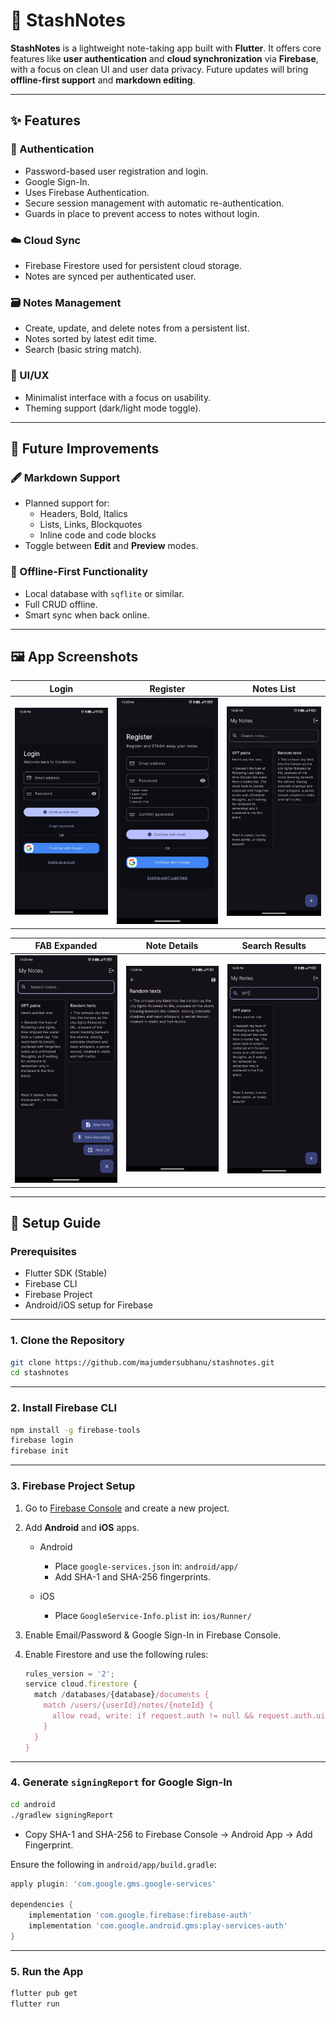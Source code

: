 # 📘 StashNotes

**StashNotes** is a lightweight note-taking app built with **Flutter**. It offers core features like **user authentication** and **cloud synchronization** via **Firebase**, with a focus on clean UI and user data privacy. Future updates will bring **offline-first support** and **markdown editing**.

---

## ✨ Features

### 🔐 Authentication

- Password-based user registration and login.
- Google Sign-In.
- Uses Firebase Authentication.
- Secure session management with automatic re-authentication.
- Guards in place to prevent access to notes without login.

### ☁️ Cloud Sync

- Firebase Firestore used for persistent cloud storage.
- Notes are synced per authenticated user.

### 🗃️ Notes Management

- Create, update, and delete notes from a persistent list.
- Notes sorted by latest edit time.
- Search (basic string match).

### 📱 UI/UX

- Minimalist interface with a focus on usability.
- Theming support (dark/light mode toggle).

---

## 🔮 Future Improvements

### 🖋️ Markdown Support

- Planned support for:
  - Headers, Bold, Italics
  - Lists, Links, Blockquotes
  - Inline code and code blocks
- Toggle between **Edit** and **Preview** modes.

### 📶 Offline-First Functionality

- Local database with `sqflite` or similar.
- Full CRUD offline.
- Smart sync when back online.

---

## 🖼️ App Screenshots

| Login | Register | Notes List |
|:-----:|:--------:|:----------:|
| ![Login](screenshots/login_screen.jpg) | ![Register](screenshots/register_screen.jpg) | ![Notes](screenshots/notes_screen.jpg) |

| FAB Expanded | Note Details | Search Results |
|:------------:|:------------:|:--------------:|
| ![FAB](screenshots/fab_expanded_screen.jpg) | ![Details](screenshots/note_details_screen.jpg) | ![Search](screenshots/search_results_screen.jpg) |

---

## 🔧 Setup Guide

### Prerequisites

- Flutter SDK (Stable)
- Firebase CLI
- Firebase Project
- Android/iOS setup for Firebase

---

### 1. **Clone the Repository**

```bash
git clone https://github.com/majumdersubhanu/stashnotes.git
cd stashnotes
```

---

### 2. **Install Firebase CLI**

```bash
npm install -g firebase-tools
firebase login
firebase init
```

---

### 3. **Firebase Project Setup**

1. Go to [Firebase Console](https://console.firebase.google.com/) and create a new project.
2. Add **Android** and **iOS** apps.
    - Android

      - Place `google-services.json` in: `android/app/`
      - Add SHA-1 and SHA-256 fingerprints.

    - iOS
      - Place `GoogleService-Info.plist` in: `ios/Runner/`

3. Enable Email/Password & Google Sign-In in Firebase Console.
4. Enable Firestore and use the following rules:

    ```js
    rules_version = '2';
    service cloud.firestore {
      match /databases/{database}/documents {
        match /users/{userId}/notes/{noteId} {
          allow read, write: if request.auth != null && request.auth.uid == userId;
        }
      }
    }
    ```

---

### 4. **Generate `signingReport` for Google Sign-In**

```bash
cd android
./gradlew signingReport
```

- Copy SHA-1 and SHA-256 to Firebase Console → Android App → Add Fingerprint.

Ensure the following in `android/app/build.gradle`:

```gradle
apply plugin: 'com.google.gms.google-services'

dependencies {
    implementation 'com.google.firebase:firebase-auth'
    implementation 'com.google.android.gms:play-services-auth'
}
```

---

### 5. **Run the App**

```bash
flutter pub get
flutter run
```
